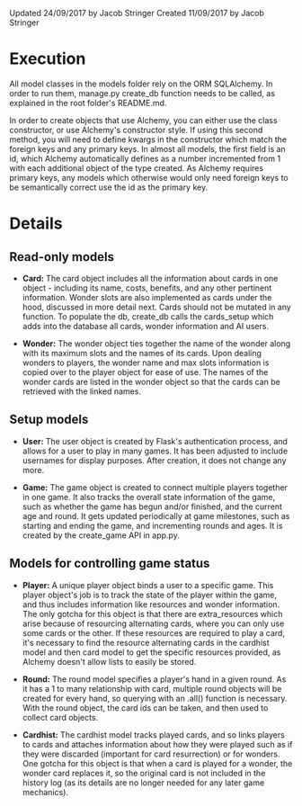 Updated 24/09/2017 by Jacob Stringer
Created 11/09/2017 by Jacob Stringer

# Execution
All model classes in the models folder rely on the ORM SQLAlchemy. In order to run them, manage.py create_db function
needs to be called, as explained in the root folder's README.md.

In order to create objects that use Alchemy, you can either use the class constructor, or use Alchemy's constructor
style. If using this second method, you will need to define kwargs in the constructor which match the foreign keys and
any primary keys. In almost all models, the first field is an id, which Alchemy automatically defines as a number
incremented from 1 with each additional object of the type created. As Alchemy requires primary keys, any models which
otherwise would only need foreign keys to be semantically correct use the id as the primary key.



# Details


## Read-only models
- **Card:**
The card object includes all the information about cards in one object - including its name, costs, benefits, and
any other pertinent information. Wonder slots are also implemented as cards under the hood, discussed in more detail
next. Cards should not be mutated in any function. To populate the db, create_db calls the cards_setup which adds into
the database all cards, wonder information and AI users.

- **Wonder:**
The wonder object ties together the name of the wonder along with its maximum slots and the names of its cards. Upon
dealing wonders to players, the wonder name and max slots information is copied over to the player object for ease of
use. The names of the wonder cards are listed in the wonder object so that the cards can be retrieved with the linked
names.


## Setup models
- **User:**
The user object is created by Flask's authentication process, and allows for a user to play in many games. 
It has been adjusted to include usernames for display purposes. After creation, it does not change any more.

- **Game:**
The game object is created to connect multiple players together in one game. It also tracks the overall state
information of the game, such as whether the game has begun and/or finished, and the current age and round. It 
gets updated periodically at game milestones, such as starting and ending the game, and incrementing rounds and ages.
It is created by the create_game API in app.py.


## Models for controlling game status
- **Player:**
A unique player object binds a user to a specific game. This player object's job is to track the 
state of the player within the game, and thus includes information like resources and wonder information. The only
gotcha for this object is that there are extra_resources which arise because of resourcing alternating cards, where
you can only use some cards or the other. If these resources are required to play a card, it's necessary to find the
resource alternating cards in the cardhist model and then card model to get the specific resources provided, as 
Alchemy doesn't allow lists to easily be stored.

- **Round:**
The round model specifies a player's hand in a given round. As it has a 1 to many relationship with card, multiple 
round objects will be created for every hand, so querying with an .all() function is necessary. With the round object,
the card ids can be taken, and then used to collect card objects.

- **Cardhist:**
The cardhist model tracks played cards, and so links players to cards and attaches information about how they were
played such as if they were discarded (important for card resurrection) or for wonders. One gotcha for this object is
that when a card is played for a wonder, the wonder card replaces it, so the original card is not included in the
history log (as its details are no longer needed for any later game mechanics).
